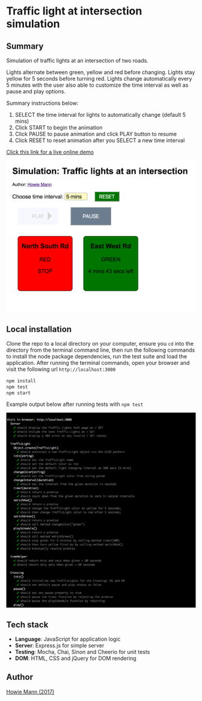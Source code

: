 # Traffic light at intersection simulation

## Summary
Simulation of traffic lights at an intersection of two roads.

Lights alternate between green, yellow and red before changing. Lights stay yellow for 5 seconds before turning red. Lights change automatically every 5 minutes with the user also able to customize the time interval as well as pause and play options.

Summary instructions below:

1. SELECT the time interval for lights to automatically change (default 5 mins)
2. Click START to begin the animation
3. Click PAUSE to pause animation and click PLAY button to resume
4. Click RESET to reset animation after you SELECT a new time interval

[Click this link for a live online demo](http://trafficlightsimulation.surge.sh/)

![traffic light screenshot][image]

[image]: https://github.com/howardmann/traffic-light-simulation/blob/master/trafficlightscreen.png "Traffic light simulation"

## Local installation
Clone the repo to a local directory on your computer, ensure you `cd` into the directory from the terminal command line, then run the following commands to install the node package dependencies, run the test suite and load the application. After running the terminal commands, open your browser and visit the following url `http://localhost:3000`
```
npm install
npm test
npm start
```

Example output below after running tests with `npm test`

![mocha tests][test]

[test]: https://github.com/howardmann/traffic-light-simulation/blob/master/traffictest.png "mocha tests"


## Tech stack
- **Language**: JavaScript for application logic
- **Server**: Express.js for simple server
- **Testing**: Mocha, Chai, Sinon and Cheerio for unit tests
- **DOM**: HTML, CSS and jQuery for DOM rendering

## Author
[Howie Mann (2017)](http://www.howiemann.tech)
